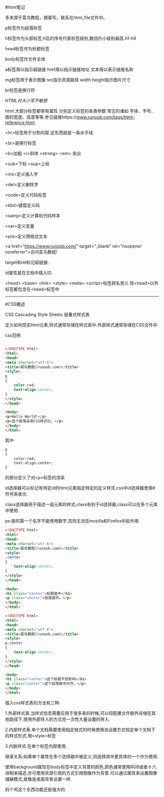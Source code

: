 #html笔记

多来源于菜鸟教程，跟着写。联系在html_file文件中。

p标签作为段落标签

h标签作为头部标签,h后的序号代表标签级别,数目约小级别越高.h1-h6

head标签作为标题标签

body标签作文件主体

a标签用以指示超链接 href用以指示链接地址 文本用以表示链接名称

mg标签用于表示图像 src指示资源路径 width height指示图片尺寸

br标签是换行符

*HTML对大小写不敏感*

html 大部分标签都带有属性 分别定义标签的各类参数 常见的诸如 字体、字号、图的宽度、高度等等.参见链接https://www.runoob.com/tags/html-reference.html.

\<hr>标签用于分割内容 这东西就是一条水平线

\<br>是换行标签

\<b>加粗 \<i>斜体 \<strong> \<em>
突出

\<sub>下标 \<sup>上标

\<ins>定义插入字

\<del>定义删除字

\<code>定义代码标签

\<kbd>键盘定义码

\<samp>定义计算机代码样本

\<var>定义变量

\<pre>定义预格式文本

\<a href="https://www.runoob.com/" target="_blank" rel="noopener noreferrer">访问菜鸟教程!</a>

target和rel标记超链接.

id属性是在文档中插入ID.

\<head> \<base> \<link> \<style> \<meta> \<script>标签顾名思义 除\<head>以外标签都包含在\<head>标签中

---

#CSS概述

CSS Cascading Style Sheets 层叠式样式表

定义如何现实html元素,样式通常存储在样式表中.外部样式通常存储在CSS文件中.

css范例

```html

<!DOCTYPE html>
<html>
<head>
<meta charset="utf-8">
<title>菜鸟教程(runoob.com)</title>
<style>
p
{
	color:red;
	text-align:center;
}
</style>
</head>

<body>
<p>Hello World!</p>
<p>这个段落采用CSS样式化。</p>
</body>
</html>

```

其中

```html
p
{
	color:red;
	text-align:center;
}
```


的部分定义了对\<p>标签的渲染


id选择器可以标记有特定id的html元素指定特定的定义样式.css中id选择器使用\#符号来表示.

class选择器用于描述一组元素的样式,class有别于id选择器,class可以在多个元素中使用.

ps:类的第一个名字不能使用数字,否则无法在mozilla和Firefox中起作用.

```html
<!DOCTYPE html>
<html>
<head>
<meta charset="utf-8">
<title>菜鸟教程(runoob.com)</title>
<style>
.center
{
	text-align:center;
}
</style>
</head>

<body>
<h1 class="center">标题居中</h1>
<p class="center">段落居中。</p>
</body>
</html>
```


```html
<!DOCTYPE html>
<html>
<head>
<meta charset="utf-8">
<title>菜鸟教程(runoob.com)</title>
<style>
p.center
{
	text-align:center;
}
</style>
</head>

<body>
<h1 class="center">这个标题不受影响</h1>
<p class="center">这个段落居中对齐。</p>
</body>
</html>
```

插入css样式表的方法有三种:

1.外部样式表.当样式信息需要应用于很多表的时候,可以将配置文件额外存储在其他路径下,使用外部导入的方式完一次性大量设置的导入.

2.内部样式表.单个文档需要使用指定格式的时候使用该设置方式规定单个文档下的样式形式.用\<style>标签

3.内联样式.在单个标签内部使用.

继承关系:如果单个属性在多个选择器中被定义,则选择其中更具体的一个作为使用.

使用background属性在body标签中定义背景的颜色,颜色通常使用RGB或者十六进制来描述,亦可使用资源引用的方式引用图像作为背景.可以通过属性来设置图像铺展模式,就像是桌面背景设置一样.

妈个鸡这个东西功能还挺强大的.
